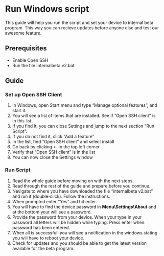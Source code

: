 # Run Windows script

This guide will help you run the script and set your device to internal beta program. This way you can recieve updates before anyone else and test our awesome feature.

## Prerequisites

* Enable Open SSH
* Run the file internalbeta v2.bat

## Guide

### Set up Open SSH Client

1. In Windows, open Start menu and type “Manage optional features”, and start it.
2. You will see a list of items that are installed. See if “Open SSH client” is in this list.
3. If you find it, you can close Settings and jump to the next section "Run Script".
4. If you do not find it, click “Add a feature”
5. In the list, find “Open SSH client” and select install
6. Go back by clicking <- in the top left corner
7. Verify that “Open SSH client” is in the list
8. You can now close the Settings window

### Run Script

1. Read the whole guide before moving on with the next steps.
2. Read through the rest of the guide and prepare before you continue.  
3. Navigate to where you have downloaded the file “internalbeta v2.bat” and run it (double-click). Follow the instructions.
4. When prompted enter "Yes" and hit enter.
5. You will have to find the device password in **Menu\Settings\About** and at the bottom your will see a password. 
6. Provide the password from your device. When your type in your password all letters will be hidden while typing. Press enter when password has been entered.
7. When all is successfull you will see a notification in the windows stating you will have to reboot your device.
8. Check for updates and you should be able to get the latest version available for the beta program.




